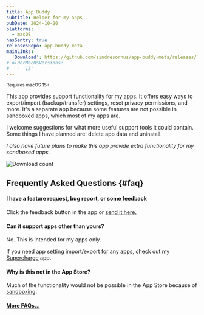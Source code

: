 ```yaml
---
title: App Buddy
subtitle: Helper for my apps
pubDate: 2024-10-20
platforms:
  - macOS
hasSentry: true
releasesRepo: app-buddy-meta
mainLinks:
  'Download': https://github.com/sindresorhus/app-buddy-meta/releases/latest/download/App.Buddy.zip
# olderMacOSVersions:
#   - '15'
---
```


<sup>Requires macOS 15+</sup>

This app provides support functionality for [my apps](/apps). It offers easy ways to export/import (backup/transfer) settings, reset privacy permissions, and more. It's a separate app because some features are not possible in sandboxed apps, which most of my apps are.

I welcome suggestions for what more useful support tools it could contain. Some things I have planned are: delete app data and uninstall.

*I also have future plans to make this app provide extra functionality for my sandboxed apps.*

![Download count](https://img.shields.io/github/downloads/sindresorhus/app-buddy-meta/total?color=3e65d0)

## Frequently Asked Questions {#faq}

#### I have a feature request, bug report, or some feedback

Click the feedback button in the app or [send it here.](https://sindresorhus.com/feedback?product=App%20Buddy&referrer=Website-FAQ)

#### Can it support apps other than yours?

No. This is intended for my apps only.

If you need app setting import/export for any apps, check out my [Supercharge](/supercharge) app.

#### Why is this not in the App Store?

Much of the functionality would not be possible in the App Store because of [sandboxing](/apps/faq#macos-sandbox).

#### [More FAQs…](/apps/faq)

<!-- ## Older Versions

- [] for macOS 15+
-->
